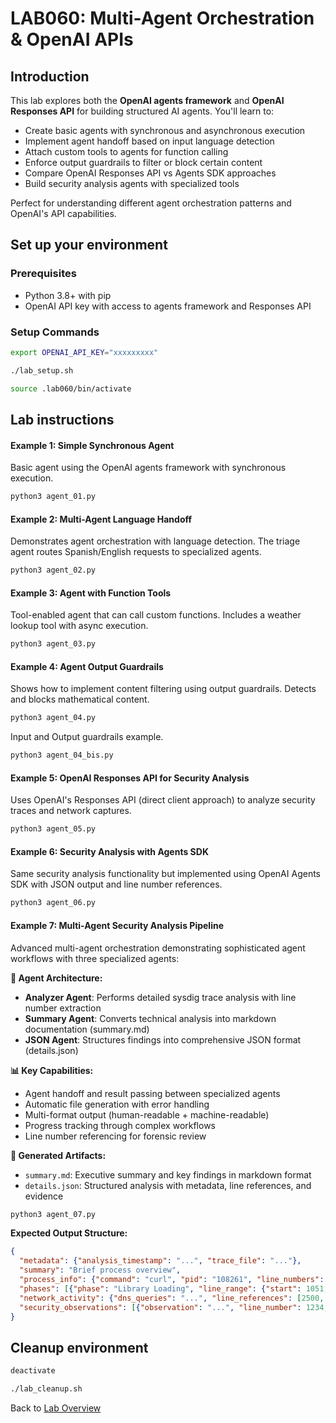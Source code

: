# LAB060: Multi-Agent Orchestration & OpenAI APIs
## Introduction
This lab explores both the **OpenAI agents framework** and **OpenAI Responses API** for building structured AI agents. You'll learn to:
- Create basic agents with synchronous and asynchronous execution
- Implement agent handoff based on input language detection
- Attach custom tools to agents for function calling  
- Enforce output guardrails to filter or block certain content
- Compare OpenAI Responses API vs Agents SDK approaches
- Build security analysis agents with specialized tools

Perfect for understanding different agent orchestration patterns and OpenAI's API capabilities.
## Set up your environment
### Prerequisites
- Python 3.8+ with pip  
- OpenAI API key with access to agents framework and Responses API

### Setup Commands
```bash
export OPENAI_API_KEY="xxxxxxxxx"
```
```bash
./lab_setup.sh
```
```bash
source .lab060/bin/activate
```

## Lab instructions

#### Example 1: Simple Synchronous Agent
Basic agent using the OpenAI agents framework with synchronous execution.
```bash
python3 agent_01.py
```

#### Example 2: Multi-Agent Language Handoff  
Demonstrates agent orchestration with language detection. The triage agent routes Spanish/English requests to specialized agents.
```bash
python3 agent_02.py
```

#### Example 3: Agent with Function Tools
Tool-enabled agent that can call custom functions. Includes a weather lookup tool with async execution.
```bash
python3 agent_03.py
```

#### Example 4: Agent Output Guardrails
Shows how to implement content filtering using output guardrails. Detects and blocks mathematical content.
```bash
python3 agent_04.py
```
Input and Output guardrails example.
```bash
python3 agent_04_bis.py
```
#### Example 5: OpenAI Responses API for Security Analysis
Uses OpenAI's Responses API (direct client approach) to analyze security traces and network captures.
```bash
python3 agent_05.py
```

#### Example 6: Security Analysis with Agents SDK
Same security analysis functionality but implemented using OpenAI Agents SDK with JSON output and line number references.
```bash
python3 agent_06.py
```

#### Example 7: Multi-Agent Security Analysis Pipeline
Advanced multi-agent orchestration demonstrating sophisticated agent workflows with three specialized agents:

**🔄 Agent Architecture:**
- **Analyzer Agent**: Performs detailed sysdig trace analysis with line number extraction
- **Summary Agent**: Converts technical analysis into markdown documentation (summary.md)
- **JSON Agent**: Structures findings into comprehensive JSON format (details.json)

**📊 Key Capabilities:**
- Agent handoff and result passing between specialized agents
- Automatic file generation with error handling
- Multi-format output (human-readable + machine-readable)
- Progress tracking through complex workflows
- Line number referencing for forensic review

**💾 Generated Artifacts:**
- `summary.md`: Executive summary and key findings in markdown format
- `details.json`: Structured analysis with metadata, line references, and evidence

```bash
python3 agent_07.py
```

**Expected Output Structure:**
```json
{
  "metadata": {"analysis_timestamp": "...", "trace_file": "..."},
  "summary": "Brief process overview",
  "process_info": {"command": "curl", "pid": "108261", "line_numbers": [1051]},
  "phases": [{"phase": "Library Loading", "line_range": {"start": 1051, "end": 1200}}],
  "network_activity": {"dns_queries": "...", "line_references": [2500, 2501]},
  "security_observations": [{"observation": "...", "line_number": 1234, "evidence": "..."}]
}
```

## Cleanup environment
```bash
deactivate
```
```bash
./lab_cleanup.sh
```

Back to [Lab Overview](https://github.com/kubiosec-agentic/agentic-labs/blob/master/README.md#-lab-overview)
